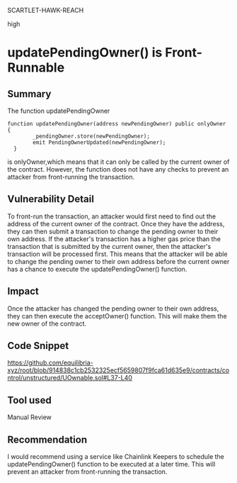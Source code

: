 SCARTLET-HAWK-REACH

high

# updatePendingOwner() is Front-Runnable

## Summary
The function  updatePendingOwner
```solidity
function updatePendingOwner(address newPendingOwner) public onlyOwner {
        _pendingOwner.store(newPendingOwner);
        emit PendingOwnerUpdated(newPendingOwner);
  }
```
 is onlyOwner,which means that it can only be called by the current owner of the contract. However, the function does not have any checks to prevent an attacker from front-running the transaction.

## Vulnerability Detail
To front-run the transaction, an attacker would first need to find out the address of the current owner of the contract. Once they have the address, they can then submit a transaction to change the pending owner to their own address. If the attacker's transaction has a higher gas price than the transaction that is submitted by the current owner, then the attacker's transaction will be processed first. This means that the attacker will be able to change the pending owner to their own address before the current owner has a chance to execute the updatePendingOwner() function.

## Impact
Once the attacker has changed the pending owner to their own address, they can then execute the acceptOwner() function. This will make them the new owner of the contract.
## Code Snippet
https://github.com/equilibria-xyz/root/blob/914838c1cb2532325ecf5659807f9fca61d635e9/contracts/control/unstructured/UOwnable.sol#L37-L40
## Tool used
Manual Review

## Recommendation
I would recommend using a service like Chainlink Keepers to schedule the updatePendingOwner() function to be executed at a later time. This will prevent an attacker from front-running the transaction.

